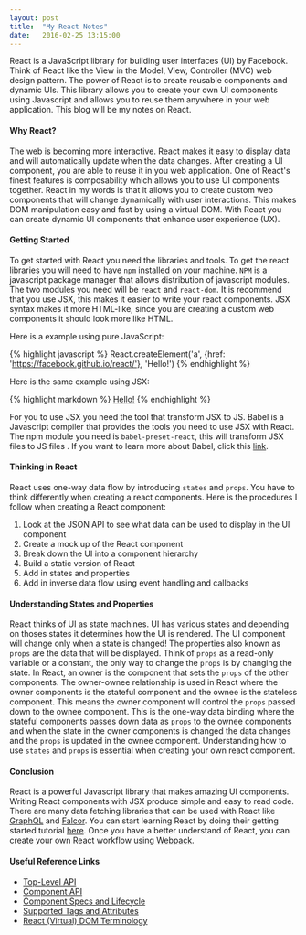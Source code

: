 ```yaml
---
layout: post
title:  "My React Notes"
date:   2016-02-25 13:15:00
---
```

React is a JavaScript library for building user interfaces (UI) by Facebook. 
Think of React like the View in the Model, View, Controller (MVC) web design 
pattern. The power of React is to create reusable components and dynamic UIs. 
This library allows you to create your own UI components using Javascript and 
allows you to reuse them anywhere in your web application. This blog will be 
my notes on React.

#### Why React?
The web is becoming more interactive. React makes it easy to display data and 
will automatically update when the data changes. After creating a 
UI component, you are able to reuse it in you web application. One of 
React's finest features is composability which allows you to use UI 
components together. React in my words is that it allows you to create custom 
web components that will change dynamically with user interactions. This makes 
DOM manipulation easy and fast by using a virtual DOM. With React you can create 
dynamic UI components that enhance user experience (UX).

#### Getting Started
To get started with React you need the libraries and tools. To get the react 
libraries you will need to have `npm` installed on your machine. `NPM` is a 
javascript package manager that allows distribution of javascript modules. The 
two modules you need will be `react` and `react-dom`. It is recommend that 
you use JSX, this makes it easier to write your 
react components. JSX syntax makes it more HTML-like, since you are creating 
a custom web components it should look more like HTML. 

Here is a example using pure JavaScript:

{% highlight javascript %}
  React.createElement('a', {href: 'https://facebook.github.io/react/'}, 'Hello!')
{% endhighlight %}

Here is the same example using JSX:

{% highlight markdown %}
  <a href="https://facebook.github.io/react/">Hello!</a>
{% endhighlight %}

For you to use JSX you need the tool that transform JSX to JS. Babel is a 
Javascript compiler that provides the tools you need to use JSX with React. 
The npm module you need is `babel-preset-react`, this will transform JSX files to JS files 
. If you want to learn more about Babel, click 
this <a href="http://babeljs.io/" target="_blank">link</a>.

#### Thinking in React
React uses one-way data flow by introducing `states` and `props`. You have to think 
differently when creating a react components. Here is the procedures I follow when 
creating a React component:

1. Look at the JSON API to see what data can be used to display in the UI component
2. Create a mock up of the React component
3. Break down the UI into a component hierarchy
4. Build a static version of React
5. Add in states and properties
6. Add in inverse data flow using event handling and callbacks

#### Understanding States and Properties
React thinks of UI as state machines. UI has various states and depending on thoses 
states it determines how the UI is rendered. The UI component will change only when a state 
is changed! The properties also known as `props` are the data that will be displayed. 
Think of `props` as a read-only variable or a constant, the only way to change the 
`props` is by changing the state. In React, an owner is the component that sets the `props` 
of the other components. The owner-ownee relationship is used in React where the owner 
components is the stateful component and the ownee is the stateless component. This means 
the owner component will control the `props` passed down to the ownee component. This is 
the one-way data binding where the stateful components passes down data as `props` to the 
ownee components and when the state in the owner components is changed the data changes and 
the `props` is updated in the ownee component. Understanding how to use `states` and `props` 
is essential when creating your own react component.

#### Conclusion
React is a powerful Javascript library that makes amazing UI components. Writing React components with JSX 
produce simple and easy to read code. There are many data fetching libraries that can be used with React like 
<a href="http://graphql.org/" target="_blank">GraphQL</a> and <a href="http://netflix.github.io/falcor/">Falcor</a>. You can 
start learning React by doing their getting started tutorial <a href="https://facebook.github.io/react/docs/tutorial.html">here</a>. 
Once you have a better understand of React, you can create your own React workflow 
using <a href="https://webpack.github.io/">Webpack</a>.

#### Useful Reference Links
* <a href="https://facebook.github.io/react/docs/top-level-api.html" target="_blank">Top-Level API</a>
* <a href="https://facebook.github.io/react/docs/component-api.html" target="_blank">Component API</a>
* <a href="https://facebook.github.io/react/docs/component-specs.html" target="_blank">Component Specs and Lifecycle</a>
* <a href="https://facebook.github.io/react/docs/tags-and-attributes.html" target="_blank">Supported Tags and Attributes</a>
* <a href="https://facebook.github.io/react/docs/glossary.html" target="_blank">React (Virtual) DOM Terminology</a>